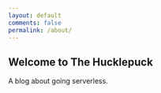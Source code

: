 ```yaml
---
layout: default
comments: false
permalink: /about/
---
```


## Welcome to The Hucklepuck
A blog about going serverless.
